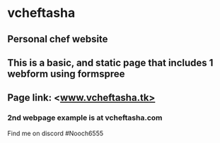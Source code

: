 # vcheftasha
Personal chef website
---
This is a basic, and static page that includes 1 webform using formspree
---
## Page link:  <www.vcheftasha.tk>

### 2nd webpage example is at vcheftasha.com

Find me on discord #Nooch6555

